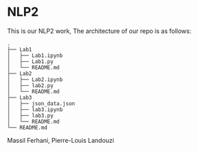 # NLP2
This is our NLP2 work,
The architecture of our repo is as follows:

```
.
├── Lab1
│   ├── Lab1.ipynb
│   ├── Lab1.py
│   └── README.md
├── Lab2
│   ├── Lab2.ipynb
│   ├── lab2.py
│   └── README.md
├── Lab3
│   ├── json_data.json
│   ├── lab3.ipynb
│   ├── lab3.py
│   └── README.md
└── README.md
```
Massil Ferhani, 
Pierre-Louis Landouzi
